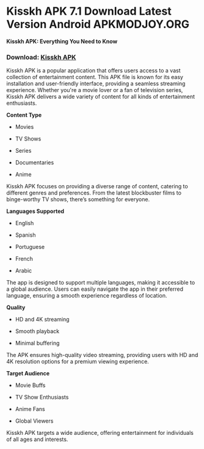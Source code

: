 ﻿# Kisskh APK 7.1 Download Latest Version Android APKMODJOY.ORG

**Kisskh APK: Everything You Need to Know**
### Download: [Kisskh APK](https://kisskh.apkmodjoy.org/)
Kisskh APK is a popular application that offers users access to a vast collection of entertainment content. This APK file is known for its easy installation and user-friendly interface, providing a seamless streaming experience. Whether you're a movie lover or a fan of television series, Kisskh APK delivers a wide variety of content for all kinds of entertainment enthusiasts.

**Content Type**

-   Movies
    
-   TV Shows
    
-   Series
    
-   Documentaries
    
-   Anime
    

Kisskh APK focuses on providing a diverse range of content, catering to different genres and preferences. From the latest blockbuster films to binge-worthy TV shows, there’s something for everyone.

**Languages Supported**

-   English
    
-   Spanish
    
-   Portuguese
    
-   French
    
-   Arabic
    

The app is designed to support multiple languages, making it accessible to a global audience. Users can easily navigate the app in their preferred language, ensuring a smooth experience regardless of location.

**Quality**

-   HD and 4K streaming
    
-   Smooth playback
    
-   Minimal buffering
    

The APK ensures high-quality video streaming, providing users with HD and 4K resolution options for a premium viewing experience.

**Target Audience**

-   Movie Buffs
    
-   TV Show Enthusiasts
    
-   Anime Fans
    
-   Global Viewers
    

Kisskh APK targets a wide audience, offering entertainment for individuals of all ages and interests.
